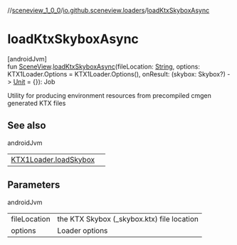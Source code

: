 //[sceneview_1_0_0](../../index.md)/[io.github.sceneview.loaders](index.md)/[loadKtxSkyboxAsync](load-ktx-skybox-async.md)

# loadKtxSkyboxAsync

[androidJvm]\
fun [SceneView](../io.github.sceneview/-scene-view/index.md).[loadKtxSkyboxAsync](load-ktx-skybox-async.md)(fileLocation: [String](https://kotlinlang.org/api/latest/jvm/stdlib/kotlin/-string/index.html), options: KTX1Loader.Options = KTX1Loader.Options(), onResult: (skybox: Skybox?) -&gt; [Unit](https://kotlinlang.org/api/latest/jvm/stdlib/kotlin/-unit/index.html) = {}): Job

Utility for producing environment resources from precompiled cmgen generated KTX files

## See also

androidJvm

| | |
|---|---|
| [KTX1Loader.loadSkybox](load-skybox.md) |  |

## Parameters

androidJvm

| | |
|---|---|
| fileLocation | the KTX Skybox (_skybox.ktx) file location |
| options | Loader options |
